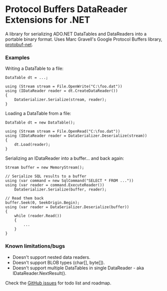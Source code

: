 Protocol Buffers DataReader Extensions for .NET
================================================

A library for serializing ADO.NET DataTables and DataReaders into a portable binary format. Uses Marc Gravell's Google Protocol Buffers library, [protobuf-net](http://code.google.com/p/protobuf-net/).

### Examples

Writing a DataTable to a file:

    DataTable dt = ...;
    
    using (Stream stream = File.OpenWrite("C:\foo.dat"))
    using (IDataReader reader = dt.CreateDataReader())
    {
        DataSerializer.Serialize(stream, reader);
    }
    
Loading a DataTable from a file:

    DataTable dt = new DataTable();
    
    using (Stream stream = File.OpenRead("C:\foo.dat"))
    using (IDataReader reader = DataSerializer.Deserialize(stream))
    {
        dt.Load(reader);
    }
    
Serializing an IDataReader into a buffer... and back again:

    Stream buffer = new MemoryStream();
    
    // Serialize SQL results to a buffer
    using (var command = new SqlCommand("SELECT * FROM ..."))
    using (var reader = command.ExecuteReader())
        DataSerializer.Serialize(buffer, reader);
    
    // Read them back
    buffer.Seek(0, SeekOrigin.Begin);
    using (var reader = DataSerializer.Deserialize(buffer))
    {
        while (reader.Read())
        {
            ...
        }
    }

### Known limitations/bugs

* Doesn't support nested data readers.
* Doesn't support BLOB types (char[], byte[]).
* Doesn't support multiple DataTables in single DataReader - aka IDataReader.NextResult().

Check the [GitHub issues](http://github.com/rdingwall/protobuf-net-data/issues) for todo list and roadmap.
